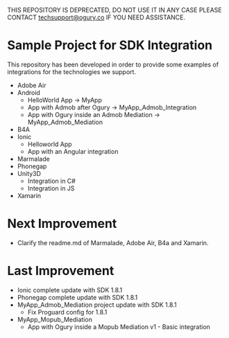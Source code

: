 THIS REPOSITORY IS DEPRECATED, DO NOT USE IT IN ANY CASE
PLEASE CONTACT techsupport@ogury.co IF YOU NEED ASSISTANCE.



Sample Project for SDK Integration
======

This repository has been developed in order to provide some examples of integrations for the technologies we support.

- Adobe Air
- Android
	- HelloWorld App -> MyApp
	- App with Admob after Ogury -> MyApp_Admob_Integration
	- App with Ogury inside an Admob Mediation -> MyApp_Admob_Mediation
- B4A 
- Ionic
	- Helloworld App
	- App with an Angular integration
- Marmalade
- Phonegap
- Unity3D
	- Integration in C#
	- Integration in JS
- Xamarin

Next Improvement
======

- Clarify the readme.md of Marmalade, Adobe Air, B4a and Xamarin.

Last Improvement
======

- Ionic complete update with SDK 1.8.1
- Phonegap complete update with SDK 1.8.1
- MyApp_Admob_Mediation project update with SDK 1.8.1
	- Fix Proguard config for 1.8.1
- MyApp_Mopub_Mediation
	- App with Ogury inside a Mopub Mediation v1 - Basic integration


